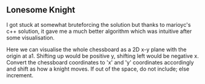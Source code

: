 ## Lonesome Knight

I got stuck at somewhat bruteforcing the solution but thanks to marioyc's c++ solution, it gave me a much better algorithm which was intuitive after some visualisation.

Here we can visualise the whole chessboard as a 2D x-y plane with the origin at a1. Shifting up would be positive y, shifting left would be negative x. Convert the chessboard coordinates to 'x' and 'y' coordinates accordingly and shift as how a knight moves. If out of the space, do not include; else increment.
